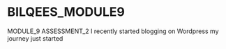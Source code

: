 # BILQEES_MODULE9
MODULE_9 ASSESSMENT_2
I recently started blogging on Wordpress my journey just started
